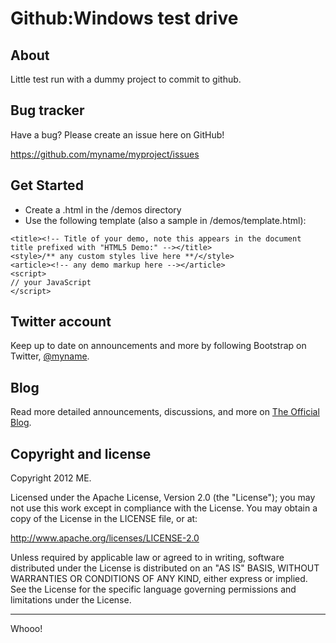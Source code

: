 Github:Windows test drive
=================

About
----------

Little test run with a dummy project to commit to github.

Bug tracker
-----------

Have a bug? Please create an issue here on GitHub!

https://github.com/myname/myproject/issues

Get Started
-----------

* Create a .html in the /demos directory
* Use the following template (also a sample in /demos/template.html):

<pre><code>&lt;title&gt;&lt;!-- Title of your demo, note this appears in the document title prefixed with &quot;HTML5 Demo:&quot; --&gt;&lt;/title&gt;
&lt;style&gt;/** any custom styles live here **/&lt;/style&gt;
&lt;article&gt;&lt;!-- any demo markup here --&gt;&lt;/article&gt;
&lt;script&gt;
// your JavaScript
&lt;/script&gt;</code></pre>

Twitter account
---------------

Keep up to date on announcements and more by following Bootstrap on Twitter, [@myname](http://twitter.com/myname).



Blog
----

Read more detailed announcements, discussions, and more on [The Official Blog](http://mysite.com).



Copyright and license
----------

Copyright 2012 ME.

Licensed under the Apache License, Version 2.0 (the "License"); you may not use this work except in compliance with the License. You may obtain a copy of the License in the LICENSE file, or at:

http://www.apache.org/licenses/LICENSE-2.0

Unless required by applicable law or agreed to in writing, software distributed under the License is distributed on an "AS IS" BASIS, WITHOUT WARRANTIES OR CONDITIONS OF ANY KIND, either express or implied. See the License for the specific language governing permissions and limitations under the License.

* * *

Whooo!